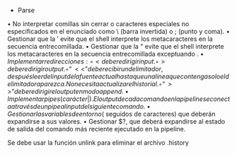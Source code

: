 - Parse

• No interpretar comillas sin cerrar o caracteres especiales no especificados en el enunciado como \ (barra invertida) o ; (punto y coma).
• Gestionar que la ’ evite que el shell interprete los metacaracteres en la secuencia entrecomillada.
• Gestionar que la " evite que el shell interprete los metacaracteres en la secuencia entrecomillada exceptuando $.
• Implementar redirecciones:
	◦ < debe redirigir input.
	◦ > debe redirigir output.
	◦ “<<” debe recibir un delimitador, después leer del input de la fuente actual hasta que una línea que contenga solo el delimitador aparezca.
		No necesita actualizar el historial.
	◦ “>>” debe redirigir el output en modo append.
• Implementar pipes (carácter |). El output de cada comando en la pipeline se conecta a través de un pipe al input del siguiente comando.
• Gestionar las variables de entorno ($ seguidos de caracteres) que deberán expandirse a sus valores.
• Gestionar $?, que deberá expandirse al estado de salida del comando más reciente ejecutado en la pipeline.


Se debe usar la función unlink para eliminar el archivo .history
